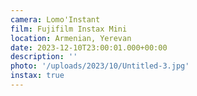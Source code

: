 ```yaml
---
camera: Lomo'Instant
film: Fujifilm Instax Mini
location: Armenian, Yerevan
date: 2023-12-10T23:00:01.000+00:00
description: ''
photo: '/uploads/2023/10/Untitled-3.jpg'
instax: true
---
```

